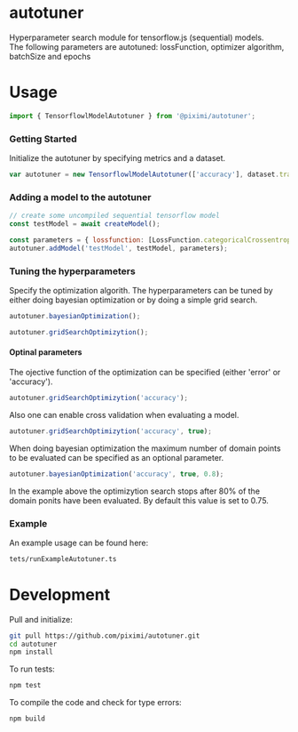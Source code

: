 # autotuner
Hyperparameter search module for tensorflow.js (sequential) models.  
The following parameters are autotuned: lossFunction, optimizer algorithm, batchSize and epochs

# Usage

```javascript
import { TensorflowlModelAutotuner } from '@piximi/autotuner';
```

### Getting Started

Initialize the autotuner by specifying metrics and a dataset.
```javascript
var autotuner = new TensorflowlModelAutotuner(['accuracy'], dataset.trainData, dataset.testData, dataset.validationData);
```
### Adding a model to the autotuner
```javascript
// create some uncompiled sequential tensorflow model
const testModel = await createModel();

const parameters = { lossfunction: [LossFunction.categoricalCrossentropy], optimizerAlgorithm: [tensorflow.train.adadelta()], batchSize: [10], epochs: [5,10] };
autotuner.addModel('testModel', testModel, parameters);
```

### Tuning the hyperparameters
Specify the optimization algorith. The hyperparameters can be tuned by either doing bayesian optimization or by doing a simple grid search.
```javascript
autotuner.bayesianOptimization();
```
```javascript
autotuner.gridSearchOptimizytion();
```
#### Optinal parameters
The ojective function of the optimization can be specified (either 'error' or 'accuracy').
```javascript
autotuner.gridSearchOptimizytion('accuracy');
```
Also one can enable cross validation when evaluating a model.
```javascript
autotuner.gridSearchOptimizytion('accuracy', true);
```
When doing bayesian optimization the maximum number of domain points to be evaluated can be specified as an optional parameter.
```javascript
autotuner.bayesianOptimization('accuracy', true, 0.8);
```
In the example above the optimizytion search stops after 80% of the domain ponits have been evaluated. By default this value is set to 0.75.  
### Example
An example usage can be found here:
```bash
tets/runExampleAutotuner.ts
```
# Development

Pull and initialize:
```bash
git pull https://github.com/piximi/autotuner.git
cd autotuner
npm install
```

To run tests:
```bash
npm test
```

To compile the code and check for type errors:
```bash
npm build
```